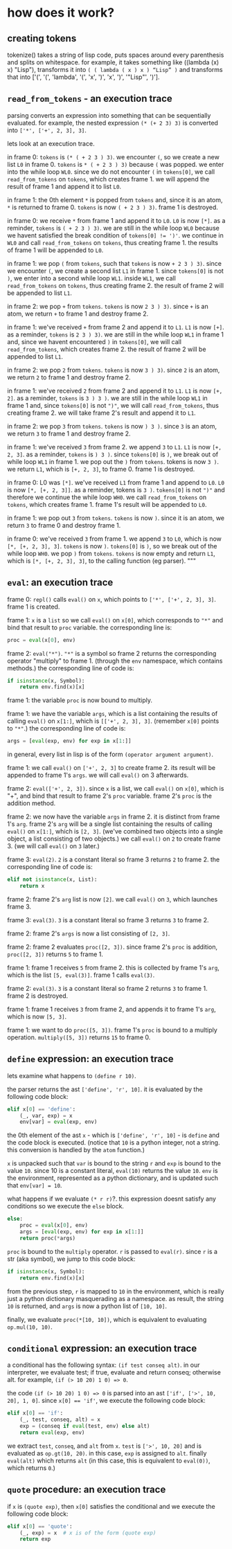 # how does it work?
## creating tokens
tokenize() takes a string of lisp code, puts spaces around every parenthesis and splits on whitespace. for example, it takes something like ((lambda (x) x) "Lisp"), transforms it into ` ( ( lambda ( x ) x ) “Lisp” ) ` and transforms that into ['(', '(', 'lambda', '(', 'x', ')', 'x', ')', '"Lisp"', ')'].

## `read_from_tokens` - an execution trace
parsing converts an expression into something that can be sequentially evaluated. for example, the nested expression `(* (+ 2 3) 3)` is converted into `['*', ['+', 2, 3], 3]`.

lets look at an execution trace.

in frame 0: `tokens` is `(* ( + 2 3 ) 3)`. we encounter `(`, so we create a new list `L0` in frame 0. `tokens` is `* ( + 2 3 ) 3)` because `(` was popped. we enter into the while loop `WL0`. since we do not encounter `(` in `tokens[0]`, we call `read_from_tokens` on `tokens`, which creates frame 1. we will append the result of frame 1 and append it to list `L0`.

in frame 1: the 0th element `*` is popped from `tokens` and, since it is an atom, `*` is returned to frame 0. `tokens` is now `( + 2 3 ) 3)`. frame 1 is destroyed. 

in frame 0: we receive `*` from frame 1 and append it to `L0`. `L0` is now `[*]`. as a reminder, `tokens` is `( + 2 3 ) 3)`. we are still in the while loop `WL0` because we havent satisfied the break condition of `tokens[0] != ')'`. we continue in `WL0` and call `read_from_tokens` on `tokens`, thus creating frame 1. the results of frame 1 will be appended to `L0`. 

in frame 1: we pop `(` from `tokens`, such that `tokens` is now `+ 2 3 ) 3)`. since we encounter `(`, we create a second list `L1` in frame 1. since `tokens[0]` is not `)`, we enter into a second while loop `WL1`. inside `WL1`, we call `read_from_tokens` on `tokens`, thus creating frame 2. the result of frame 2 will be appended to list `L1`.

in frame 2: we pop `+` from `tokens`. `tokens` is now `2 3 ) 3)`. since `+` is an atom, we return `+` to frame 1 and destroy frame 2.

in frame 1: we've received `+` from frame 2 and append it to `L1`. `L1` is now `[+]`. as a reminder, `tokens` is `2 3 ) 3)`. we are still in the while loop `WL1` in frame 1 and, since we havent encountered `)` in `tokens[0]`, we will call `read_from_tokens`, which creates frame 2. the result of frame 2 will be appended to list `L1`.

in frame 2: we pop `2` from `tokens`. `tokens` is now `3 ) 3)`. since `2` is an atom, we return `2` to frame 1 and destroy frame 2. 

in frame 1: we've received `2` from frame 2 and append it to `L1`. `L1` is now `[+, 2]`. as a reminder, `tokens` is `3 ) 3 )`. we are still in the while loop `WL1` in frame 1 and, since `tokens[0]` is not `")"`, we will call `read_from_tokens`, thus creating frame 2. we will take frame 2's result and append it to `L1`.

in frame 2: we pop `3` from `tokens`. `tokens` is now `) 3 )`. since `3` is an atom, we return `3` to frame 1 and destroy frame 2.

in frame 1: we've received `3` from frame 2. we append `3` to `L1`. `L1` is now `[+, 2, 3]`. as a reminder, `tokens` is `) 3 )`. since `tokens[0]` is `)`, we break out of while loop `WL1` in frame 1. we pop out the `)` from `tokens`. tokens is now `3 )`. we return `L1`, which is `[+, 2, 3]`, to frame 0. frame 1 is destroyed.

in frame 0: L0 was `[*]`. we've received `L1` from frame 1 and append to `L0`.  `L0` is now `[*, [+, 2, 3]]`. as a reminder, tokens is `3 )`. `tokens[0]` is not `")"` and therefore we continue the while loop `WH0`. we call `read_from_tokens` on `tokens`, which creates frame 1. frame 1's result will be appended to `L0`.

in frame 1: we pop out `3` from `tokens`. `tokens` is now `)`. since it is an atom, we return `3` to frame 0 and destroy frame 1.

in frame 0: we've received `3` from frame 1. we append `3` to `L0`, which is now `[*, [+, 2, 3], 3]`. `tokens` is now `)`. `tokens[0]` is `)`, so we break out of the while loop `WH0`. we pop `)` from `tokens`. `tokens` is now empty and return `L1`, which is `[*, [+, 2, 3], 3]`, to the calling function (eg parser). 
"""

## `eval`: an execution trace
frame 0: `repl()` calls `eval()` on `x`, which points to `['*', ['+', 2, 3], 3]`. frame 1 is created.

frame 1: `x` is a `list` so we call `eval()` on `x[0]`, which corresponds to `"*"` and bind that result to `proc` variable. the corresponding line is:
```python
proc = eval(x[0], env)
```

frame 2: `eval("*")`. `"*"` is a symbol so frame 2 returns the corresponding operator "multiply" to frame 1. (through the `env` namespace, which contains methods.) the corresponding line of code is:
```python
if isinstance(x, Symbol):
	return env.find(x)[x]
```

frame 1: the variable `proc` is now bound to multiply. 

frame 1: we have the variable `args`, which is a list containing the results of calling `eval()` on `x[1:]`, which is `[['+', 2, 3], 3]`. (remember `x[0]` points to `"*"`.) the corresponding line of code is:
```python
args = [eval(exp, env) for exp in x[1:]]
```
in general, every list in lisp is of the form `(operator argument argument)`.

frame 1: we call `eval()` on `['+', 2, 3]` to create frame 2. its result will be appended to frame 1's `args`. we will call `eval()` on 3 afterwards.

frame 2: `eval(['+', 2, 3])`. since `x` is a list, we call `eval()` on `x[0]`, which is "+", and bind that result to frame 2's `proc` variable. frame 2's `proc` is the addition method.

frame 2: we now have the variable `args` in frame 2. it is distinct from frame 1's `arg`. frame 2's `arg` will be a single list containing the results of calling `eval()` on `x[1:]`, which is `[2, 3]`. (we've combined two objects into a single object, a list consisting of two objects.) we call `eval()` on `2` to create frame 3. (we will call `eval()` on `3` later.)

frame 3: `eval(2)`. `2` is a constant literal so frame 3 returns `2` to frame 2. the corresponding line of code is:
```python
elif not isinstance(x, List):
	return x
```

frame 2: frame 2's `arg` list is now `[2]`. we call `eval()` on `3`, which launches frame 3. 

frame 3: `eval(3)`. `3` is a constant literal so frame 3 returns `3` to frame 2.

frame 2: frame 2's `args` is now a list consisting of `[2, 3]`. 

frame 2: frame 2 evaluates `proc([2, 3])`. since frame 2's `proc` is addition, `proc([2, 3])` returns `5` to frame 1.

frame 1: frame 1 receives `5` from frame 2. this is collected by frame 1's `arg`, which is the list `[5, eval(3)]`. frame 1 calls `eval(3)`.

frame 2: `eval(3)`. `3` is a constant literal so frame 2 returns `3` to frame 1. frame 2 is destroyed.

frame 1: frame 1 receives `3` from frame 2, and appends it to frame 1's `arg`, which is now `[5, 3]`. 

frame 1: we want to do `proc([5, 3])`. frame 1's `proc` is bound to a multiply operation. `multiply([5, 3])` returns `15` to frame 0.

## `define` expression: an execution trace
lets examine what happens to `(define r 10)`.

the parser returns the ast `['define', 'r', 10]`. it is evaluated by the following code block:
```python
elif x[0] == 'define':
	(_, var, exp) = x
	env[var] = eval(exp, env)
```
the 0th element of the ast `x` - which is `['define', 'r', 10]` - is  `define` and the code block is executed. (notice that `10` is a python integer, not a string. this conversion is handled by the `atom` function.)

`x` is unpacked such that `var` is bound to the string `r` and `exp` is bound to the value `10`. since 10 is a constant literal, `eval(10)` returns the value `10`. `env` is the environment, represented as a python dictionary, and is updated such that `env[var] = 10`. 

what happens if we evaluate `(* r r)`?. this expression doesnt satisfy any conditions so we execute the `else` block. 
```python
else:
    proc = eval(x[0], env)
    args = [eval(exp, env) for exp in x[1:]]
    return proc(*args)
```
`proc` is bound to the `multiply` operator. `r` is passed to `eval(r)`. since `r` is a str (aka symbol), we jump to this code block:
```python
if isinstance(x, Symbol):
    return env.find(x)[x]
```
from the previous step, `r` is mapped to `10` in the environment, which is really just a python dictionary masquerading as a namespace. as result, the string `10` is returned, and `args` is now a python list of `[10, 10]`.

finally, we evaluate `proc(*[10, 10])`, which is equivalent to evaluating `op.mul(10, 10)`. 

## `conditional` expression: an execution trace
a conditional has the following syntax: `(if test conseq alt)`. in our interpreter, we evaluate test; if true, evaluate and return conseq; otherwise alt. for example, `(if (> 10 20) 1 0) => 0`.

the code `(if (> 10 20) 1 0) => 0` is parsed into an ast `['if', ['>', 10, 20], 1, 0]`. since `x[0] == 'if'`, we execute the following code block:
```python
elif x[0] == 'if':
	(_, test, conseq, alt) = x
	exp = (conseq if eval(test, env) else alt)
	return eval(exp, env)
```
we extract `test`, `conseq`, and `alt` from `x`. `test` is `['>', 10, 20]` and is evaluated as `op.gt(10, 20)`. in this case, `exp` is assigned to `alt`. finally `eval(alt)` which returns `alt` (in this case, this is equivalent to `eval(0))`, which returns `0`.) 

## `quote` procedure: an execution trace
if `x` is `(quote exp)`, then `x[0]` satisfies the conditional and we execute the following code block:
```python
elif x[0] == 'quote':
	(_, exp) = x  # x is of the form (quote exp)
	return exp
```
